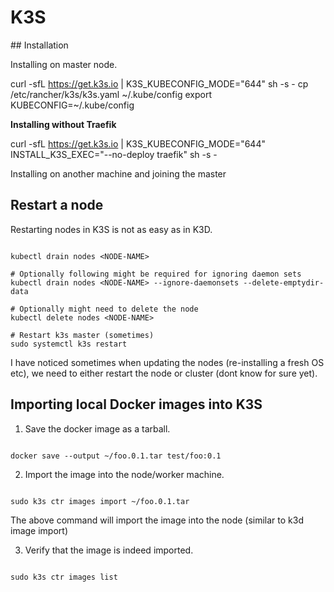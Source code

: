 # K3S

## Installation

Installing on master node.

curl -sfL https://get.k3s.io | K3S_KUBECONFIG_MODE="644" sh -s -
cp /etc/rancher/k3s/k3s.yaml ~/.kube/config
export KUBECONFIG=~/.kube/config

**Installing without Traefik**

curl -sfL https://get.k3s.io | K3S_KUBECONFIG_MODE="644" INSTALL_K3S_EXEC="--no-deploy traefik" sh -s -


Installing on another machine and joining the master




## Restart a node

Restarting nodes in K3S is not as easy as in K3D.

```shell

kubectl drain nodes <NODE-NAME>

# Optionally following might be required for ignoring daemon sets
kubectl drain nodes <NODE-NAME> --ignore-daemonsets --delete-emptydir-data

# Optionally might need to delete the node
kubectl delete nodes <NODE-NAME>

# Restart k3s master (sometimes)
sudo systemctl k3s restart
```

I have noticed sometimes when updating the nodes (re-installing a fresh OS etc), we need to either restart the node or cluster (dont know for sure yet).


## Importing local Docker images into K3S

1. Save the docker image as a tarball.

```shell

docker save --output ~/foo.0.1.tar test/foo:0.1
```

2. Import the image into the node/worker machine.

```shell

sudo k3s ctr images import ~/foo.0.1.tar
```

The above command will import the image into the node (similar to k3d image import)

3. Verify that the image is indeed imported.

```shell

sudo k3s ctr images list
```

